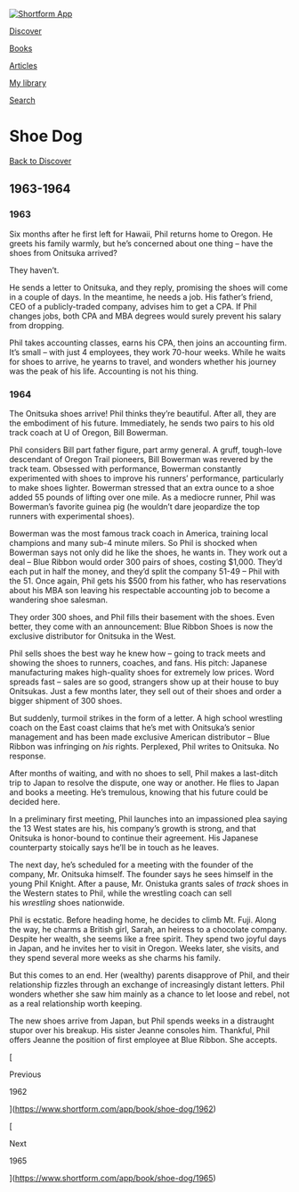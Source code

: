 [![Shortform App](https://www.shortform.com/img/logo-dark.70c1b072.svg)](https://www.shortform.com/app)

[Discover](https://www.shortform.com/app)

[Books](https://www.shortform.com/app/books)

[Articles](https://www.shortform.com/app/articles)

[My library](https://www.shortform.com/app/library)

[Search](https://www.shortform.com/app/search)

# Shoe Dog

[Back to Discover](https://www.shortform.com/app)

## 1963-1964

### 1963

Six months after he first left for Hawaii, Phil returns home to Oregon. He greets his family warmly, but he’s concerned about one thing – have the shoes from Onitsuka arrived?

They haven’t.

He sends a letter to Onitsuka, and they reply, promising the shoes will come in a couple of days. In the meantime, he needs a job. His father’s friend, CEO of a publicly-traded company, advises him to get a CPA. If Phil changes jobs, both CPA and MBA degrees would surely prevent his salary from dropping.

Phil takes accounting classes, earns his CPA, then joins an accounting firm. It’s small – with just 4 employees, they work 70-hour weeks. While he waits for shoes to arrive, he yearns to travel, and wonders whether his journey was the peak of his life. Accounting is not his thing.

### 1964

The Onitsuka shoes arrive! Phil thinks they’re beautiful. After all, they are the embodiment of his future. Immediately, he sends two pairs to his old track coach at U of Oregon, Bill Bowerman.

Phil considers Bill part father figure, part army general. A gruff, tough-love descendant of Oregon Trail pioneers, Bill Bowerman was revered by the track team. Obsessed with performance, Bowerman constantly experimented with shoes to improve his runners’ performance, particularly to make shoes lighter. Bowerman stressed that an extra ounce to a shoe added 55 pounds of lifting over one mile. As a mediocre runner, Phil was Bowerman’s favorite guinea pig (he wouldn’t dare jeopardize the top runners with experimental shoes).

Bowerman was the most famous track coach in America, training local champions and many sub-4 minute milers. So Phil is shocked when Bowerman says not only did he like the shoes, he wants in. They work out a deal – Blue Ribbon would order 300 pairs of shoes, costing $1,000. They’d each put in half the money, and they’d split the company 51-49 – Phil with the 51. Once again, Phil gets his $500 from his father, who has reservations about his MBA son leaving his respectable accounting job to become a wandering shoe salesman.

They order 300 shoes, and Phil fills their basement with the shoes. Even better, they come with an announcement: Blue Ribbon Shoes is now the exclusive distributor for Onitsuka in the West.

Phil sells shoes the best way he knew how – going to track meets and showing the shoes to runners, coaches, and fans. His pitch: Japanese manufacturing makes high-quality shoes for extremely low prices. Word spreads fast – sales are so good, strangers show up at their house to buy Onitsukas. Just a few months later, they sell out of their shoes and order a bigger shipment of 300 shoes.

But suddenly, turmoil strikes in the form of a letter. A high school wrestling coach on the East coast claims that he’s met with Onitsuka’s senior management and has been made exclusive American distributor – Blue Ribbon was infringing on _his_ rights. Perplexed, Phil writes to Onitsuka. No response.

After months of waiting, and with no shoes to sell, Phil makes a last-ditch trip to Japan to resolve the dispute, one way or another. He flies to Japan and books a meeting. He’s tremulous, knowing that his future could be decided here.

In a preliminary first meeting, Phil launches into an impassioned plea saying the 13 West states are his, his company’s growth is strong, and that Onitsuka is honor-bound to continue their agreement. His Japanese counterparty stoically says he’ll be in touch as he leaves.

The next day, he’s scheduled for a meeting with the founder of the company, Mr. Onitsuka himself. The founder says he sees himself in the young Phil Knight. After a pause, Mr. Onistuka grants sales of _track_ shoes in the Western states to Phil, while the wrestling coach can sell his _wrestling_ shoes nationwide.

Phil is ecstatic. Before heading home, he decides to climb Mt. Fuji. Along the way, he charms a British girl, Sarah, an heiress to a chocolate company. Despite her wealth, she seems like a free spirit. They spend two joyful days in Japan, and he invites her to visit in Oregon. Weeks later, she visits, and they spend several more weeks as she charms his family.

But this comes to an end. Her (wealthy) parents disapprove of Phil, and their relationship fizzles through an exchange of increasingly distant letters. Phil wonders whether she saw him mainly as a chance to let loose and rebel, not as a real relationship worth keeping.

The new shoes arrive from Japan, but Phil spends weeks in a distraught stupor over his breakup. His sister Jeanne consoles him. Thankful, Phil offers Jeanne the position of first employee at Blue Ribbon. She accepts.

[

Previous

1962

](https://www.shortform.com/app/book/shoe-dog/1962)

[

Next

1965

](https://www.shortform.com/app/book/shoe-dog/1965)